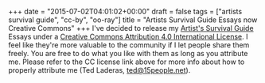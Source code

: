 +++
date = "2015-07-02T04:01:02+00:00"
draft = false
tags = ["artists survival guide", "cc-by", "oo-ray"]
title = "Artists Survival Guide Essays now Creative Commons"
+++
I've decided to release my [Artist's Survival Guide](tags/survival-skills-for-artists/) Essays under a [Creative Commons Attribution 4.0 International License](http://creativecommons.org/licenses/by/4.0/). I feel like they're more valuable to the community if I let people share them freely. You are free to do what you like with them as long as you attribute me. Please refer to the CC license link above for more info about how to properly attribute me (Ted Laderas, ted@15people.net).